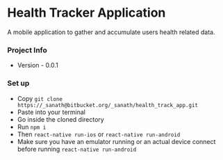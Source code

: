 # Health Tracker Application #

A mobile application to gather and accumulate users health related data.

### Project Info ###

* Version - 0.0.1

### Set up ###

* Copy `git clone https://_sanath@bitbucket.org/_sanath/health_track_app.git`
* Paste into your terminal
* Go inside the cloned directory
* Run `npm i`
* Then `react-native run-ios` or `react-native run-android`
* Make sure you have an emulator running or an actual device connect before running `react-native run-android`